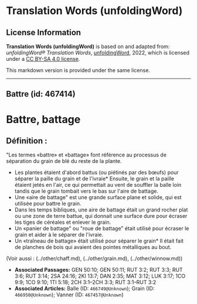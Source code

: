 # Translation Words (unfoldingWord)

## License Information

**Translation Words (unfoldingWord)** is based on and adapted from: _unfoldingWord® Translation Words_, [unfoldingWord](https://unfoldingword.org/utw), 2022, which is licensed under a [CC BY-SA 4.0 license](https://creativecommons.org/licenses/by-sa/4.0/legalcode.en).

This markdown version is provided under the same license.



--------------------------------

## Battre (id: 467414)

Battre, battage
===============

Définition :
------------

"Les termes «battre» et «battage» font référence au processus de séparation du grain de blé du reste de la plante.

* Les plantes étaient d'abord battus (ou piétinés par des bœufs) pour séparer la paille du grain et de l'ivraie\* Ensuite, le grain et la paille étaient jetés en l'air, ce qui permettait au vent de souffler la balle loin tandis que le grain tombait vers le bas sur l'aire de battage.
* Une «aire de battage" est une grande surface plane et solide, qui est utilisée pour battre le grain.
* Dans les temps bibliques, une aire de battage était un grand rocher plat ou une zone de terre battue, qui donnait une surface dure pour écraser les tiges de céréales et enlever le grain.
* Un «panier de battage" ou "roue de battage" était utilisé pour écraser le grain et aider à le séparer de l'ivraie.
* Un «traîneau de battage» était utilisé pour séparer le grain\* Il était fait de planches de bois qui avaient des pointes métalliques au bout.

(Voir aussi : (../other/chaff.md), (../other/grain.md), (../other/winnow.md))

* **Associated Passages:** GEN 50:10; GEN 50:11; RUT 3:2; RUT 3:3; RUT 3:6; RUT 3:14; 2SA 24:16; 2KI 13:7; DAN 2:35; MAT 3:12; LUK 3:17; 1CO 9:9; 1CO 9:10; 1TI 5:18; 2CH 3:1–2CH 3:3; RUT 3:1–RUT 3:2
* **Associated Articles:** Balle (ID: `466749@Unknown`); Grain (ID: `466950@Unknown`); Vanner (ID: `467457@Unknown`)

